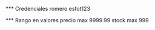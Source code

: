 *** Credenciales
    romero
    esfot123

*** Rango en valores
    precio max 9999.99
    stock max 999
